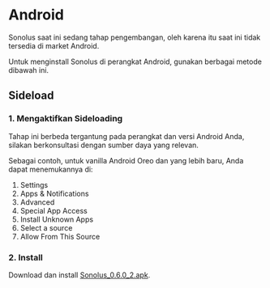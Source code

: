 # Android

Sonolus saat ini sedang tahap pengembangan, oleh karena itu saat ini tidak tersedia di market Android.

Untuk menginstall Sonolus di perangkat Android, gunakan berbagai metode dibawah ini.

## Sideload

### 1. Mengaktifkan Sideloading

Tahap ini berbeda tergantung pada perangkat dan versi Android Anda, silakan berkonsultasi dengan sumber daya yang relevan.

Sebagai contoh, untuk vanilla Android Oreo dan yang lebih baru, Anda dapat menemukannya di:

1. Settings
2. Apps &amp; Notifications
3. Advanced
4. Special App Access
5. Install Unknown Apps
6. Select a source
7. Allow From This Source

### 2. Install

Download dan install [Sonolus_0.6.0_2.apk](https://sonolus.com/download/Sonolus_0.6.0_2.apk).

